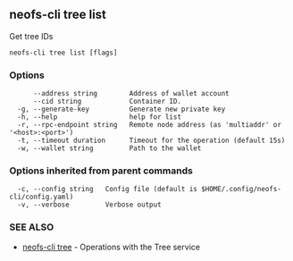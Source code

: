 ## neofs-cli tree list

Get tree IDs

```
neofs-cli tree list [flags]
```

### Options

```
      --address string        Address of wallet account
      --cid string            Container ID.
  -g, --generate-key          Generate new private key
  -h, --help                  help for list
  -r, --rpc-endpoint string   Remote node address (as 'multiaddr' or '<host>:<port>')
  -t, --timeout duration      Timeout for the operation (default 15s)
  -w, --wallet string         Path to the wallet
```

### Options inherited from parent commands

```
  -c, --config string   Config file (default is $HOME/.config/neofs-cli/config.yaml)
  -v, --verbose         Verbose output
```

### SEE ALSO

* [neofs-cli tree](neofs-cli_tree.md)	 - Operations with the Tree service

